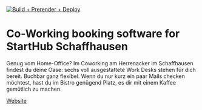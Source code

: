 [![Build + Prerender + Deploy](https://github.com/StartHub-Schaffhausen/meetingpoint/actions/workflows/main.yml/badge.svg?branch=master)](https://github.com/StartHub-Schaffhausen/meetingpoint/actions/workflows/main.yml)

# Co-Working booking software for StartHub Schaffhausen

Genug vom Home-Office? Im Coworking am Herrenacker im Schaffhausen findest du deine Oase: sechs voll ausgestattete Work Desks stehen für dich bereit. Buchbar ganz flexibel. Wenn du nur kurz ein paar Mails checken möchtest, hast du im Bistro genügend Platz, es dir mit einem Kaffee gemütlich zu machen.

[Website](https://starthub-coworking.firebaseapp.com)
